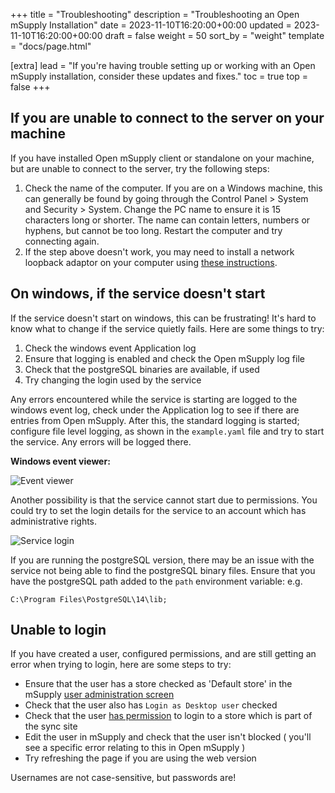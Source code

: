 +++
title = "Troubleshooting"
description = "Troubleshooting an Open mSupply Installation"
date = 2023-11-10T16:20:00+00:00
updated = 2023-11-10T16:20:00+00:00
draft = false
weight = 50
sort_by = "weight"
template = "docs/page.html"

[extra]
lead = "If you're having trouble setting up or working with an Open mSupply installation, consider these updates and fixes."
toc = true
top = false
+++

## If you are unable to connect to the server on your machine

If you have installed Open mSupply client or standalone on your machine, but are unable to connect to the server, try the following steps:

1. Check the name of the computer. If you are on a Windows machine, this can generally be found by going through the Control Panel > System and Security > System. Change the PC name to ensure it is 15 characters long or shorter. The name can contain letters, numbers or hyphens, but cannot be too long. Restart the computer and try connecting again.
2. If the step above doesn't work, you may need to install a network loopback adaptor on your computer using [these instructions](https://learn.microsoft.com/en-us/troubleshoot/windows-server/networking/install-microsoft-loopback-adapter#method-2).

## On windows, if the service doesn't start

If the service doesn't start on windows, this can be frustrating! It's hard to know what to change if the service quietly fails.
Here are some things to try:

1. Check the windows event Application log
2. Ensure that logging is enabled and check the Open mSupply log file
3. Check that the postgreSQL binaries are available, if used
4. Try changing the login used by the service

Any errors encountered while the service is starting are logged to the windows event log, check under the Application log to see if there are entries from Open mSupply. After this, the standard logging is started; configure file level logging, as shown in the `example.yaml` file and try to start the service. Any errors will be logged there.

**Windows event viewer:**

![Event viewer](/docs/introduction/images/event_viewer.png)

Another possibility is that the service cannot start due to permissions. You could try to set the login details for the service to an account which has administrative rights.

![Service login](/docs/introduction/images/service_login.png)

If you are running the postgreSQL version, there may be an issue with the service not being able to find the postgreSQL binary files. Ensure that you have the postgreSQL path added to the `path` environment variable: e.g.

```
C:\Program Files\PostgreSQL\14\lib;
```

## Unable to login

If you have created a user, configured permissions, and are still getting an error when trying to login, here are some steps to try:

- Ensure that the user has a store checked as 'Default store' in the mSupply [user administration screen](https://docs.msupply.org.nz/admin:managing_users#login_rights_tab)
- Check that the user also has `Login as Desktop user` checked
- Check that the user [has permission](https://docs.msupply.org.nz/admin:managing_users#permissions_tabs) to login to a store which is part of the sync site
- Edit the user in mSupply and check that the user isn't blocked ( you'll see a specific error relating to this in Open mSupply )
- Try refreshing the page if you are using the web version

<div class="note">Usernames are not case-sensitive, but passwords are!</div>
